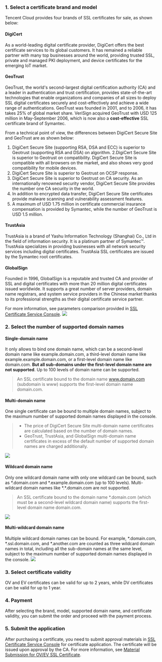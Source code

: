 ### 1. Select a certificate brand and model

Tencent Cloud provides four brands of SSL certificates for sale, as shown below:

#### DigiCert

As a world-leading digital certificate provider, DigiCert offers the best certificate services to its global customers. It has remained a reliable partner with many top businesses around the world, providing trusted SSL, private and managed PKI deployment, and device certificates for the emerging IoT market.

#### GeoTrust

GeoTrust, the world's second-largest digital certification authority (CA) and a leader in authentication and trust certification, provides state-of-the-art technologies that enable organizations and companies of all sizes to deploy SSL digital certificates securely and cost-effectively and achieve a wide range of authentications. GeoTrust was founded in 2001, and to 2006, it has takes 25% of global market share. VeriSign acquired GeoTrust with USD 125 million in May-September 2006, which is now also a **cost-effective** SSL certificate brand of Symantec.

From a technical point of view, the differences between DigiCert Secure Site and GeoTrust are as shown below:
1. DigiCert Secure Site (supporting RSA, DSA and ECC) is superior to Geotrust (supporting RSA and DSA) on algorithm.
2.DigiCert Secure Site is superior to Geotrust on compatibility. DigiCert Secure Site is compatible with all browsers on the market, and also shows very good compatibility for mobile devices.
3. DigiCert Secure Site is superior to Geotrust on OCSP response.
4. DigiCert Secure Site is superior to Geotrust on CA security. As an internationally renowned security vendor, DigiCert Secure Site provides the number one CA security in the world.
5. In addition to encrypted data transfer, DigiCert Secure Site certificates provide malware scanning and vulnerability assessment features.
6. A maximum of USD 1.75 million in certificate commercial insurance compensation is provided by Symantec, while the number of GeoTrust is USD 1.5 million.

#### TrustAsia

TrustAsia is a brand of Yashu Information Technology (Shanghai) Co., Ltd in the field of information security.             It is a platinum partner of Symantec™. TrustAsia specializes in providing businesses with all network security services including digital certificates. TrustAsia SSL certificates are issued by the Symantec root certificates.

#### GlobalSign

Founded in 1996, GlobalSign is a reputable and trusted CA and provider of SSL and digital certificates with more than 20 million digital certificates issued worldwide. It supports a great number of server providers, domain name registrars, and system service providers in the Chinese market thanks to its professional strengths as their digital certificate service partner.



For more information, see parameters comparison provided in [SSL Certificate Service Console](https://console.cloud.tencent.com/ssl).
![](https://main.qcloudimg.com/raw/f33d982ede59c72696add01f28c84c5c.jpg)

### 2. Select the number of supported domain names

#### Single-domain name

It only allows to bind one domain name, which can be a second-level domain name like example.domain.com, a third-level domain name like example.example.domain.com, or a first-level domain name like domain.com. **But all sub-domains under the first-level domain name are not supported**. Up to 100 levels of domain name can be supported.
> An SSL certificate bound to the domain name www.domain.com (subdomain is www) supports the first-level domain name domain.com.

#### Multi-domain name

One single certificate can be bound to multiple domain names, subject to the maximum number of supported domain names displayed in the console.
> 
> - The price of DigiCert Secure Site multi-domain name certificates are calculated based on the number of domain names.
> - GeoTrust, TrustAsia, and GlobalSign multi-domain name certificates in excess of the default number of supported domain names are charged additionally.
> 
![](https://main.qcloudimg.com/raw/f58e72c57294735d23a21b2815710822.jpg)

#### Wildcard domain name

Only one wildcard domain name with only one wildcard can be bound, such as \*.domain.com and \*.example.domain.com (up to 100 levels). Multi-wildcard domain names like \*.\*.domain.com are not supported.
> An SSL certificate bound to the domain name \*.domain.com (which must be a second-level wildcard domain name) supports the first-level domain name domain.com.
>
![](https://main.qcloudimg.com/raw/2d984c38bd2ee35ddd04b86009ada117.jpg)

#### Multi-wildcard domain name

Multiple wildcard domain names can be bound. For example, \*.domain.com, \*.ssl.domain.com, and \*.another.com are counted as three wildcard domain names in total, including all the sub-domain names at the same level, subject to the maximum number of supported domain names displayed in the console.
![](https://main.qcloudimg.com/raw/a458616c337d4dc1dc083019679f793a.png)

### 3. Select certificate validity

OV and EV certificates can be valid for up to 2 years, while DV certificates can be valid for up to 1 year. 

### 4. Payment

After selecting the brand, model, supported domain name, and certificate validity, you can submit the order and proceed with the payment process.


### 5. Submit the application

After purchasing a certificate, you need to submit approval materials in [SSL Certificate Service Console](https://console.cloud.tencent.com/ssl) for certificate application. The certificate will be issued upon approval by the CA. For more information, see [Material Submission for OV/EV SSL Certificate](https://intl.cloud.tencent.com/document/product/1007/30160).
